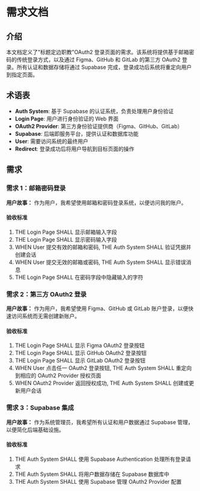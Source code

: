 # 需求文档

## 介绍

本文档定义了"标题定边职教"OAuth2 登录页面的需求。该系统将提供基于邮箱密码的传统登录方式，以及通过 Figma、GitHub 和 GitLab 的第三方 OAuth2 登录。所有认证和数据存储将通过 Supabase 完成，登录成功后系统将重定向用户到指定页面。

## 术语表

- **Auth System**: 基于 Supabase 的认证系统，负责处理用户身份验证
- **Login Page**: 用户进行身份验证的 Web 界面
- **OAuth2 Provider**: 第三方身份验证提供商（Figma、GitHub、GitLab）
- **Supabase**: 后端即服务平台，提供认证和数据库功能
- **User**: 需要访问系统的最终用户
- **Redirect**: 登录成功后将用户导航到目标页面的操作

## 需求

### 需求 1：邮箱密码登录

**用户故事：** 作为用户，我希望使用邮箱和密码登录系统，以便访问我的账户。

#### 验收标准

1. THE Login Page SHALL 显示邮箱输入字段
2. THE Login Page SHALL 显示密码输入字段
3. WHEN User 提交有效的邮箱和密码, THE Auth System SHALL 验证凭据并创建会话
4. WHEN User 提交无效的邮箱或密码, THE Auth System SHALL 显示错误消息
5. THE Login Page SHALL 在密码字段中隐藏输入的字符

### 需求 2：第三方 OAuth2 登录

**用户故事：** 作为用户，我希望使用 Figma、GitHub 或 GitLab 账户登录，以便快速访问系统而无需创建新账户。

#### 验收标准

1. THE Login Page SHALL 显示 Figma OAuth2 登录按钮
2. THE Login Page SHALL 显示 GitHub OAuth2 登录按钮
3. THE Login Page SHALL 显示 GitLab OAuth2 登录按钮
4. WHEN User 点击任一 OAuth2 登录按钮, THE Auth System SHALL 重定向到相应的 OAuth2 Provider 授权页面
5. WHEN OAuth2 Provider 返回授权成功, THE Auth System SHALL 创建或更新用户会话

### 需求 3：Supabase 集成

**用户故事：** 作为系统管理员，我希望所有认证和用户数据通过 Supabase 管理，以便简化后端基础设施。

#### 验收标准

1. THE Auth System SHALL 使用 Supabase Authentication 处理所有登录请求
2. THE Auth System SHALL 将用户数据存储在 Supabase 数据库中
3. THE Auth System SHALL 使用 Supabase 管理 OAuth2 Provider 配置
